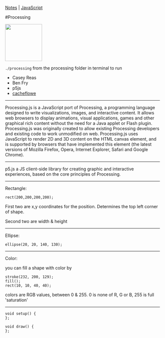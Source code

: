 [Notes](notes.md) | [JavaScript](javascript/notes.md)

#Processing

<img src="https://lh4.googleusercontent.com/-azP3ojRmi4Q/AAAAAAAAAAI/AAAAAAAAAZk/hyRbfyOPMAU/photo.jpg" height="120" width="120">

`./processing` from the processing folder in terminal to run

- Casey Reas
- Ben Fry
- p5js
- [cacheflowe](https://ello.co/cacheflowe)

________________

Processing.js is a JavaScript port of Processing, a programming language designed to write visualizations, images, and interactive content. It allows web browsers to display animations, visual applications, games and other graphical rich content without the need for a Java applet or Flash plugin.
Processing.js was originally created to allow existing Processing developers and existing code to work unmodified on web. Processing.js uses JavaScript to render  2D and 3D content on the HTML canvas element, and is supported by browsers that have implemented this element (the latest versions of Mozilla Firefox, Opera, Internet Explorer, Safari and Google Chrome).

___________

p5.js a JS client-side library for creating graphic and interactive experiences, based on the core principles of Processing.

________________

Rectangle:

`rect(200,200,200,200);`

First two are x,y coordinates for the position. Determines the top left corner of shape.

Second two are width & height

_____

Ellipse:

`ellipse(20, 20, 140, 130);`

____

Color:

you can fill a shape with color by

```
stroke(232, 200, 129);
fill();
rect(10, 10, 40, 40);
```
colors are RGB values, between 0 & 255. 0 is none of R, G or B, 255 is full 'saturation'

_____

```
void setup() {
};

void draw() {
};
```
